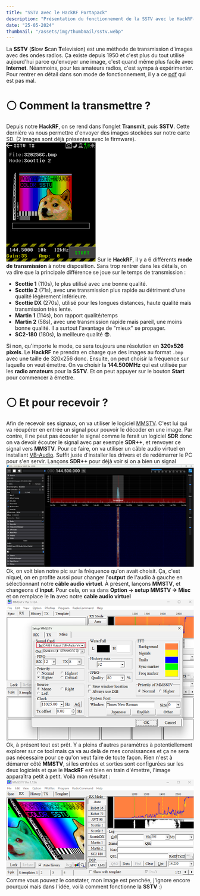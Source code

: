 ```yaml
---
title: "SSTV avec le HackRF Portapack"
description: "Présentation du fonctionnement de la SSTV avec le HackRF-Portapack H2 One "
date: "25-05-2024"
thumbnail: "/assets/img/thumbnail/sstv.webp"
---
```

La **SSTV** (**S**low **S**can **T**elevision) est une méthode de transmission d'images avec des ondes radios. Ça existe depuis 1950 et c'est plus du tout utilisé aujourd'hui parce qu'envoyer une image, c'est quand même plus facile avec **Internet**. Néanmoins, pour les amateurs radios, c'est sympa à expérimenter.  
Pour rentrer en détail dans son mode de fonctionnement, il y a ce [pdf](https://www.radioamateurs-france.fr/wp-content/uploads/2015/07/G-8-8-SSTV.pdf) qui est pas mal. 

# ⚪️ Comment la transmettre ?
Depuis notre **HackRF**, on se rend dans l'onglet **Transmit**, puis **SSTV**. Cette dernière va nous permettre d'envoyer des images  stockées sur notre carte SD. (2 images sont déjà présentes avec le firmware).
![image](../../../assets/img/pages/radio/hackrf/sstv/sstv1.png)
Sur le **HackRF**, il y a 6 différents **mode de transmission** à notre disposition. Sans trop rentrer dans les détails, on va dire que la principale différence se joue sur le temps de transmission : 
- **Scottie 1** (110s), le plus utilisé avec une bonne qualité.
- **Scottie 2** (71s), avec une transmission plus rapide au détriment d'une qualité légèrement inférieure. 
- **Scottie DX** (270s), utilisé pour les longues distances, haute qualité mais transmission très lente. 
- **Martin 1** (114s), bon rapport qualité/temps
- **Martin 2** (58s),  avec une transmission rapide mais pareil, une moins bonne qualité. Il a surtout l'avantage de "mieux" se propager.
- **SC2-180** (180s), la meilleure qualité 😎. 

Si non, qu'importe le mode, ce sera toujours une résolution en **320x526 pixels**. Le **HackRF** ne prendra en charge que des images au format `.bmp` avec une taille de 320x256 donc. 
Ensuite, on peut choisir la fréquence sur laquelle on veut émettre. On va choisir la **144.500MHz** qui est utilisée par les **radio amateurs** pour la **SSTV**. 
Et on peut appuyer sur le bouton **Start** pour commencer à émettre.


# ⚪️ Et pour recevoir ?
Afin de recevoir ses signaux, on va utiliser le logiciel [MMSTV](https://hamsoft.ca/pages/mmsstv.php). C'est lui qui va récupérer en entrée un signal pour pouvoir le décoder en une image. 
Par contre, il ne peut pas écouter le signal comme le ferait un logiciel **SDR** donc on va devoir écouter le signal avec par exemple **SDR++**, et renvoyer ce signal vers **MMSTV**. Pour ce faire, on va utiliser un câble audio virtuel en installant [VB-Audio](https://vb-audio.com/Cable/). Suffit juste d'installer les drivers et de redémarrer le PC pour s'en servir. 
Lançons **SDR++** pour déjà voir si on a bien un signal 
![image](../../../assets/img/pages/radio/hackrf/sstv/sstv2.png)
Ok, on voit bien notre pic sur la fréquence qu'on avait choisit. Ça, c'est niquel, on en profite aussi pour changer l'**output** de l'audio à gauche en sélectionnant notre **câble audio virtuel**. 
À présent, lançons **MMSTV**, et changeons d'**input**. Pour cela, on va dans **Option -> setup MMSTV -> Misc** et on remplace le **In** avec notre **cable audio virtuel**
![image](../../../assets/img/pages/radio/hackrf/sstv/sstv3.png)
Ok, à présent tout est prêt. Y a pleins d'autres paramètres à potentiellement explorer sur ce tool mais ça va au delà de mes conaissances et ça ne sera pas nécessaire pour ce qu'on veut faire de toute façon.
Rien n'est à démarrer côté **MMSTV**, si les entrées et sorties sont configurées sur les deux logiciels et que le **HackRF** est bien en train d'émettre, l'image apparaîtra petit à petit.
Voilà mon résultat : 
![image](../../../assets/img/pages/radio/hackrf/sstv/sstv4.png)
Comme vous pouvez le constater, mon image est penchée, j'ignore encore pourquoi mais dans l'idée, voilà comment fonctionne la **SSTV** :) 